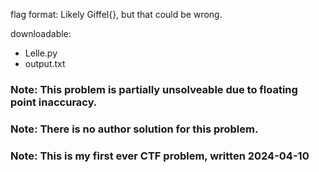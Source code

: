 flag format: Likely Giffel{}, but that could be wrong.

downloadable: 
- Lelle.py
- output.txt
    
### Note: This problem is partially unsolveable due to floating point inaccuracy.

### Note: There is no author solution for this problem.

### Note: This is my first ever CTF problem, written 2024-04-10
